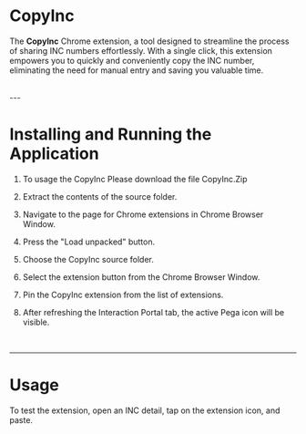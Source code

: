 # CopyInc

The **CopyInc** Chrome extension, a tool designed to streamline the process of sharing INC numbers effortlessly. With a single click, this extension empowers you to quickly and conveniently copy the INC number, eliminating the need for manual entry and saving you valuable time.

<br>
---

# Installing and Running the Application

1. To usage the CopyInc Please download the file CopyInc.Zip 

2. Extract the contents of the source folder.  

3. Navigate to the page for Chrome extensions in Chrome Browser Window. 

4. Press the "Load unpacked" button. 

5. Choose the CopyInc source folder. 

6. Select the extension button from the Chrome Browser Window. 

7. Pin the CopyInc extension from the list of extensions. 

8. After refreshing the Interaction Portal tab, the active Pega icon will be visible. 

<br>

---
# Usage

To test the extension, open an INC detail, tap on the extension icon, and paste. 

